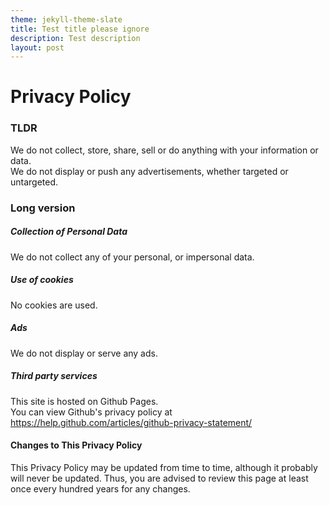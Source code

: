 ```yaml
---
theme: jekyll-theme-slate
title: Test title please ignore
description: Test description
layout: post
---
```


# Privacy Policy

### TLDR
We do not collect, store, share, sell or do anything with your information or data.  
We do not display or push any advertisements, whether targeted or untargeted.  

### Long version

##### Collection of Personal Data
We do not collect any of your personal, or impersonal data.  

##### Use of cookies
No cookies are used.  

##### Ads
We do not display or serve any ads.  

##### Third party services
This site is hosted on Github Pages.   
You can view Github's privacy policy at https://help.github.com/articles/github-privacy-statement/

#### Changes to This Privacy Policy

This Privacy Policy may be updated from time to time, although it probably will never be updated. Thus, you are advised to review this page at least once every hundred years for any changes.
